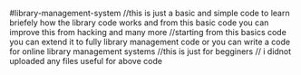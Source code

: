 #library-management-system
//this is just a basic and simple code to learn briefely how the library code works and from this basic code you can improve this from hacking and many more
//starting from this basics code you can extend it to fully library management code or you can write a code for online library management systems
//this is just for begginers
// i didnot uploaded any files useful for above code 

